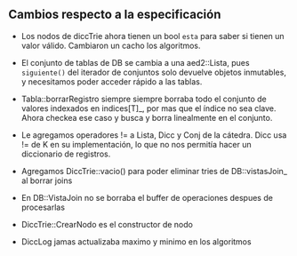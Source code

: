 ## Cambios respecto a la especificación

- Los nodos de diccTrie ahora tienen un bool `esta` para saber si tienen un valor válido.
    Cambiaron un cacho los algoritmos.

- El conjunto de tablas de DB se cambia a una aed2::Lista, pues `siguiente()` del iterador
    de conjuntos solo devuelve objetos inmutables, y necesitamos poder acceder rápido a las tablas.

- Tabla::borrarRegistro siempre siempre borraba todo el conjunto de valores
    indexados en indices[T]_, por mas que el índice no sea clave.
    Ahora checkea ese caso y busca y borra linealmente en el conjunto.

- Le agregamos operadores != a Lista, Dicc y Conj de la cátedra.
    Dicc usa != de K en su implementación, lo que no nos permitía
    hacer un diccionario de registros.

- Agregamos DiccTrie::vacio() para poder eliminar tries de DB::vistasJoin_ al borrar joins

- En DB::VistaJoin no se borraba el buffer de operaciones despues de procesarlas

- DiccTrie::CrearNodo es el constructor de nodo

- DiccLog jamas actualizaba maximo y minimo en los algoritmos
